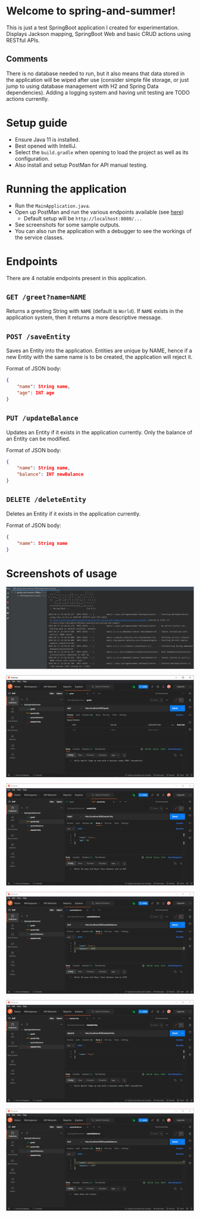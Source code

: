 # Welcome to spring-and-summer!

This is just a test SpringBoot application I created for experimentation. Displays Jackson mapping, SpringBoot Web and basic CRUD actions using RESTful APIs. 

## Comments

There is no database needed to run, but it also means that data stored in the application will be wiped after use (consider simple file storage, or just jump to using database management with H2 and Spring Data dependencies). Adding a logging system and having unit testing are TODO actions currently.

# Setup guide

* Ensure Java 11 is installed.
* Best opened with IntelliJ.
* Select the `build.gradle` when opening to load the project as well as its configuration.
* Also install and setup PostMan for API manual testing.

# Running the application

* Run the `MainApplication.java`.
* Open up PostMan and run the various endpoints available (see [here](#endpoints))
  * Default setup will be `http://localhost:8080/...`
* See screenshots for some sample outputs.
* You can also run the application with a debugger to see the workings of the service classes.

# Endpoints

There are 4 notable endpoints present in this application.

## `GET /greet?name=NAME`

Returns a greeting String with `NAME` (default is `World`). If `NAME` exists in the application system, then it returns a more descriptive message.

## `POST /saveEntity`

Saves an Entity into the application. Entities are unique by NAME, hence if a new Entity with the same name is to be created, the application will reject it.

Format of JSON body:
``` json
{
    "name": String name,
    "age": INT age
}
```

## `PUT /updateBalance`

Updates an Entity if it exists in the application currently. Only the balance of an Entity can be modified.

Format of JSON body:
``` json
{
    "name": String name,
    "balance": INT newBalance
}
```

## `DELETE /deleteEntity`

Deletes an Entity if it exists in the application currently.

Format of JSON body:
``` json
{
    "name": String name
}
```

# Screenshots of usage

![Running on IntelliJ](screenshots/runningOnIntelliJ.png)

![Greeting](screenshots/greet.png)

![Saving a new Entity](screenshots/saveEntity.png)

![Updating the balance of an Entity](screenshots/updateBalance.png)

![Deleting an Entity](screenshots/deleteEntity.png)

![Updating a non-existent Entity](screenshots/updateNonExistentEntity.png)
